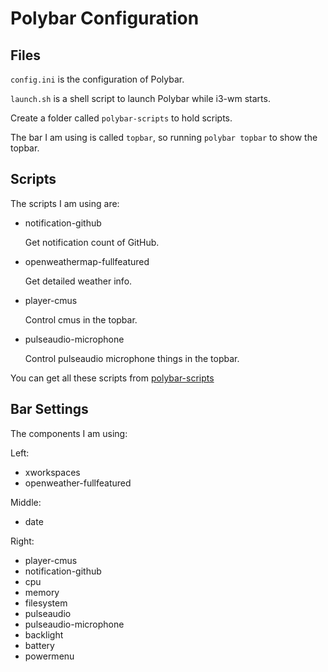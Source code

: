 # Polybar Configuration

## Files

`config.ini` is the configuration of Polybar.

`launch.sh` is a shell script to launch Polybar while i3-wm starts.

Create a folder called `polybar-scripts` to hold scripts.

The bar I am using is called `topbar`, so running `polybar topbar` to show the topbar.

## Scripts

The scripts I am using are:

- notification-github

    Get notification count of GitHub.

- openweathermap-fullfeatured

    Get detailed weather info.

- player-cmus

    Control cmus in the topbar.

- pulseaudio-microphone

    Control pulseaudio microphone things in the topbar.

You can get all these scripts from [polybar-scripts](https://github.com/polybar/polybar-scripts)

## Bar Settings

The components I am using:

Left:

- xworkspaces
- openweather-fullfeatured

Middle:

- date

Right:

- player-cmus
- notification-github
- cpu
- memory
- filesystem
- pulseaudio
- pulseaudio-microphone
- backlight
- battery
- powermenu

